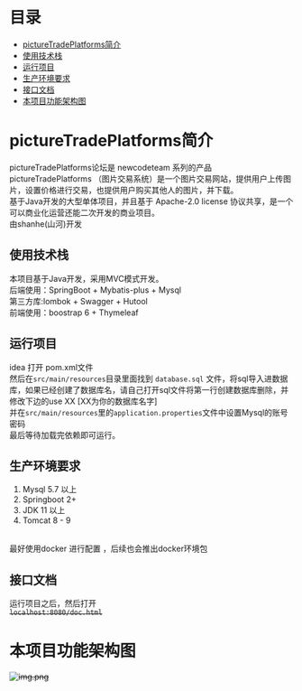 # 目录
* <a href="#pictureTradePlatforms简介">pictureTradePlatforms简介</a>
* <a href="#使用技术栈">使用技术栈</a>
* <a href="#运行项目">运行项目</a>
* <a href="#生产环境要求">生产环境要求</a>
* <a href="#接口文档">接口文档</a>
* <a href="#生产环境要求">本项目功能架构图</a>

# pictureTradePlatforms简介
pictureTradePlatforms论坛是 newcodeteam 系列的产品<br>
pictureTradePlatforms （图片交易系统）是一个图片交易网站，提供用户上传图片，设置价格进行交易，也提供用户购买其他人的图片，并下载。<br>
基于Java开发的大型单体项目，并且基于 Apache-2.0 license 协议共享，是一个可以商业化运营还能二次开发的商业项目。<br>
由shanhe(山河)开发<br>

## 使用技术栈
本项目基于Java开发，采用MVC模式开发。<br>
后端使用：SpringBoot + Mybatis-plus + Mysql <br>
第三方库:lombok + Swagger + Hutool  <br>
前端使用：boostrap 6 + Thymeleaf 

## 运行项目
idea 打开 pom.xml文件<br>
然后在`src/main/resources`目录里面找到 `database.sql` 文件，将sql导入进数据库，如果已经创建了数据库名，请自己打开sql文件将第一行创建数据库删除，并修改下边的use XX [XX为你的数据库名字]<br>
并在`src/main/resources`里的`application.properties`文件中设置Mysql的账号密码<br>
最后等待加载完依赖即可运行。

## 生产环境要求
1. Mysql 5.7 以上
2. Springboot 2+
3. JDK 11 以上
4. Tomcat 8 - 9 
<br>
最好使用docker 进行配置 ，后续也会推出docker环境包

## 接口文档
运行项目之后，然后打开<br>
~~`localhost:8080/doc.html`~~


# 本项目功能架构图
~~![img.png](src/main/resources/assets/img.png)~~

